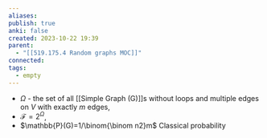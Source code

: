 ```yaml
---
aliases: 
publish: true
anki: false
created: 2023-10-22 19:39
parent:
  - "[[519.175.4 Random graphs MOC]]"
connected: 
tags:
  - empty
---
```

- $\Omega {}$ - the set of all [[Simple Graph (G)]]s without loops and multiple edges on $V$ with exactly $m$ edges,
 - $\mathcal{F}=2^\Omega$,
- $\mathbb{P}(G)=1/\binom{\binom n2}m$
 Classical probability










